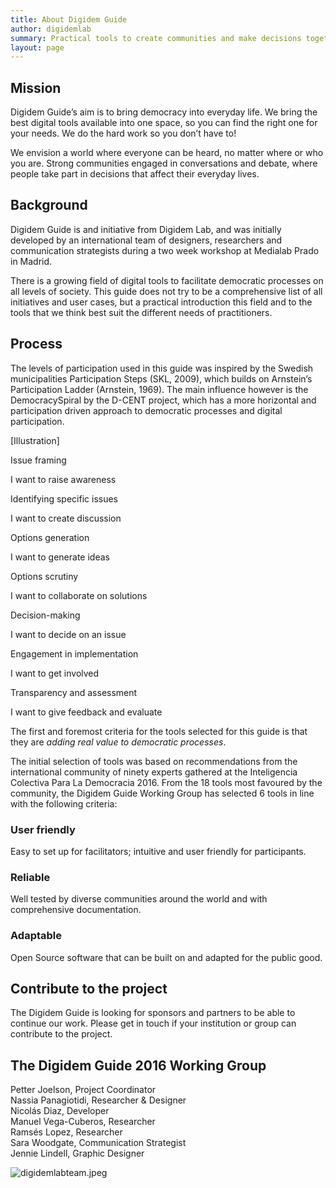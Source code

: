 ```yaml
---
title: About Digidem Guide
author: digidemlab
summary: Practical tools to create communities and make decisions together.
layout: page
---
```


## Mission

Digidem Guide’s aim is to bring democracy into everyday life. We bring the best digital tools available into one space, so you can find the right one for your needs. We do the hard work so you don’t have to!

We envision a world where everyone can be heard, no matter where or who you are. Strong communities engaged in conversations and debate, where people take part in decisions that affect their everyday lives.

## Background

Digidem Guide is and initiative from Digidem Lab, and was initially developed by an international team of designers, researchers and communication strategists during a two week workshop at Medialab Prado in Madrid.

There is a growing field of digital tools to facilitate democratic processes on all levels of society. This guide does not try to be a comprehensive list of all initiatives and user cases, but a practical introduction this field and to the tools that we think best suit the different needs of practitioners.

## Process

The levels of participation used in this guide was inspired by the Swedish municipalities Participation Steps (SKL, 2009), which builds on Arnstein’s Participation Ladder (Arnstein, 1969). The main influence however is the DemocracySpiral by the D-CENT project, which has a more horizontal and participation driven approach to democratic processes and digital participation.

[Illustration]

Issue framing

I want to raise awareness

Identifying specific issues

I want to create discussion

Options generation

I want to generate ideas

Options scrutiny

I want to collaborate on solutions

Decision-making

I want to decide on an issue

Engagement in implementation

I want to get involved

Transparency and assessment

I want to give feedback and evaluate

The first and foremost criteria for the tools selected for this guide is that they are *adding real value to democratic processes*.

The initial selection of tools was based on recommendations from the international community of ninety experts gathered at the Inteligencia Colectiva Para La Democracia 2016. From the 18 tools most favoured by the community, the Digidem Guide Working Group has selected 6 tools in line with the following criteria:

### User friendly
Easy to set up for facilitators; intuitive and user friendly for participants.

### Reliable
Well tested by diverse communities around the world and with comprehensive documentation.

### Adaptable
Open Source software that can be built on and adapted for the public good.

## Contribute to the project

The Digidem Guide is looking for sponsors and partners to be able to continue our work. Please get in touch if your institution or group can contribute to the project.

## The Digidem Guide 2016 Working Group

Petter Joelson, Project Coordinator  
Nassia Panagiotidi, Researcher & Designer  
Nicolás Diaz, Developer  
Manuel Vega-Cuberos, Researcher  
Ramsés Lopez, Researcher  
Sara Woodgate, Communication Strategist  
Jennie Lindell, Graphic Designer  

![digidemlabteam.jpeg](/uploads/digidemlabteam.jpeg)
